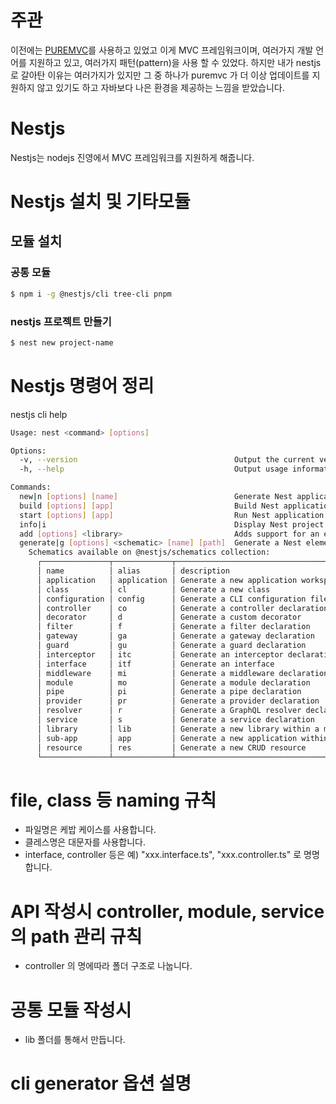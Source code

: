 # 주관

이전에는 [PUREMVC](https://puremvc.org/)를 사용하고 있었고 이게 MVC 프레임워크이며, 여러가지 개발 언어를 지원하고 있고, 여러가지 패턴(pattern)을 사용 할 수 있었다.
하지만 내가 nestjs로 갈아탄 이유는 여러가지가 있지만 그 중 하나가 puremvc 가 더 이상 업데이트를 지원하지 않고 있기도 하고 자바보다 나은 환경을 제공하는 느낌을 받았습니다.

# Nestjs

Nestjs는 nodejs 진영에서 MVC 프레임워크를 지원하게 해줍니다.

# Nestjs 설치 및 기타모듈

## 모듈 설치

### 공통 모듈

```bash
$ npm i -g @nestjs/cli tree-cli pnpm
```

### nestjs 프로젝트 만들기

```bash
$ nest new project-name
```

# Nestjs 명령어 정리

nestjs cli help

```bash
Usage: nest <command> [options]

Options:
  -v, --version                                   Output the current version.
  -h, --help                                      Output usage information.

Commands:
  new|n [options] [name]                          Generate Nest application. #새로운 앱을 만든다.
  build [options] [app]                           Build Nest application. # 앱 빌드를 합니다.
  start [options] [app]                           Run Nest application. # 앱 시작을 합니다. subapp을 만들었을 경우에는 subapp name을 적어주면 실행합니다. 없을경우 기본 defaule app 을 실행합니다.
  info|i                                          Display Nest project details. # 앱 정보를 출력합니다. 설치된 nestjs 지원 package version을 출력합니다.
  add [options] <library>                         Adds support for an external library to your project.
  generate|g [options] <schematic> [name] [path]  Generate a Nest element.
    Schematics available on @nestjs/schematics collection:
      ┌───────────────┬─────────────┬──────────────────────────────────────────────┐
      │ name          │ alias       │ description                                  │
      │ application   │ application │ Generate a new application workspace         │ # 새로운 프로젝트를 생섬합니다.
      │ class         │ cl          │ Generate a new class                         │ # 클레스를 생성합니다.
      │ configuration │ config      │ Generate a CLI configuration file            │ # nest-cli.json 파일을 생성합니다.
      │ controller    │ co          │ Generate a controller declaration            │ # controller(api 진입점)을 생성합니다.
      │ decorator     │ d           │ Generate a custom decorator                  │ # decorator(@xxx())을 생성합니다.
      │ filter        │ f           │ Generate a filter declaration                │ # filter를 생성합니다.
      │ gateway       │ ga          │ Generate a gateway declaration               │ # gateway를 생성합니다.
      │ guard         │ gu          │ Generate a guard declaration                 │ # guard를 생성합니다.
      │ interceptor   │ itc         │ Generate an interceptor declaration          │ # interceptor를 생성합니다.
      │ interface     │ itf         │ Generate an interface                        │ # interface를 생성합니다.
      │ middleware    │ mi          │ Generate a middleware declaration            │ # middleware를 생성합니다.
      │ module        │ mo          │ Generate a module declaration                │ # module를 생성합니다.
      │ pipe          │ pi          │ Generate a pipe declaration                  │ # pipe를 생성합니다.
      │ provider      │ pr          │ Generate a provider declaration              │ # provider를 생성합니다.
      │ resolver      │ r           │ Generate a GraphQL resolver declaration      │ # resolver 생성합니다.
      │ service       │ s           │ Generate a service declaration               │ # service를 생성합니다.
      │ library       │ lib         │ Generate a new library within a monorepo     │ # library를 생성합니다.
      │ sub-app       │ app         │ Generate a new application within a monorepo │ # sub-app를 생성합니다.
      │ resource      │ res         │ Generate a new CRUD resource                 │ # resource 를 생성합니다.
      └───────────────┴─────────────┴──────────────────────────────────────────────┘
```

# file, class 등 naming 규칙

- 파일명은 케밥 케이스를 사용합니다.
- 클레스명은 대문자를 사용합니다.
- interface, controller 등은 예) "xxx.interface.ts", "xxx.controller.ts" 로 명명합니다.

# API 작성시 controller, module, service의 path 관리 규칙

- controller 의 명에따라 폴더 구조로 나눕니다.

# 공통 모듈 작성시

- lib 폴더를 통해서 만듭니다.

# cli generator 옵션 설명
